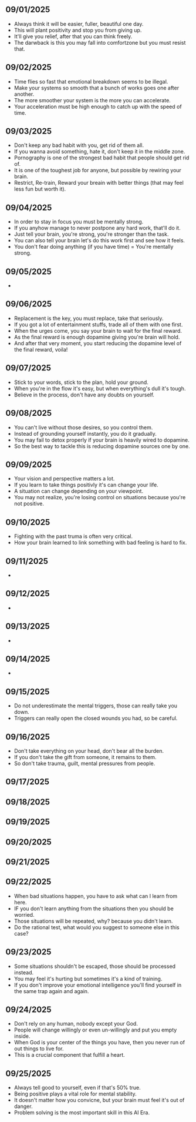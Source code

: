## 09/01/2025
- Always think it will be easier, fuller, beautiful one day.
- This will plant positivity and stop you from giving up.
- It'll give you relief, after that you can think freely.
- The darwback is this you may fall into comfortzone but you must resist that.

## 09/02/2025
- Time flies so fast that emotional breakdown seems to be illegal.
- Make your systems so smooth that a bunch of works goes one after another.
- The more smoother your system is the more you can accelerate.
- Your acceleration must be high enough to catch up with the speed of time.

## 09/03/2025
- Don't keep any bad habit with you, get rid of them all.
- If you wanna avoid something, hate it, don't keep it in the middle zone.
- Pornography is one of the strongest bad habit that people should get rid of.
- It is one of the toughest job for anyone, but possible by rewiring your brain.
- Restrict, Re-train, Reward your breain with better things (that may feel less fun but worth it).

## 09/04/2025
- In order to stay in focus you must be mentally strong.
- If you anyhow manage to never postpone any hard work, that'll do it.
- Just tell your brain, you're strong, you're stronger than the task.
- You can also tell your brain let's do this work first and see how it feels.
- You don't fear doing anything (if you have time) = You're mentally strong.

## 09/05/2025
- 

## 09/06/2025
- Replacement is the key, you must replace, take that seriously.
- If you got a lot of entertainment stuffs, trade all of them with one first.
- When the urges come, you say your brain to wait for the final reward.
- As the final reward is enough dopamine giving you're brain will hold.
- And after that very moment, you start reducing the dopamine level of the final reward, voila!

## 09/07/2025
- Stick to your words, stick to the plan, hold your ground.
- When you're in the flow it's easy, but when everything's dull it's tough.
- Believe in the process, don't have any doubts on yourself.

## 09/08/2025
- You can't live without those desires, so you control them.
- Instead of grounding yourself instantly, you do it gradually.
- You may fail to detox properly if your brain is heavily wired to dopamine.
- So the best way to tackle this is reducing dopamine sources one by one.

## 09/09/2025
- Your vision and perspective matters a lot.
- If you learn to take things positivly it's can change your life.
- A situation can change depending on your viewpoint.
- You may not realize, you're losing control on situations because you're not positive.

## 09/10/2025
- Fighting with the past truma is often very critical.
- How your brain learned to link something with bad feeling is hard to fix.

## 09/11/2025
- 

## 09/12/2025
- 

## 09/13/2025
- 

## 09/14/2025
- 

## 09/15/2025
- Do not underestimate the mental triggers, those can really take you down.
- Triggers can really open the closed wounds you had, so be careful.

## 09/16/2025
- Don't take everything on your head, don't bear all the burden.
- If you don't take the gift from someone, it remains to them.
- So don't take trauma, guilt, mental pressures from people.

## 09/17/2025
## 09/18/2025
## 09/19/2025
## 09/20/2025
## 09/21/2025

## 09/22/2025
- When bad situations happen, you have to ask what can I learn from here.
- IF you don't learn anything from the situations then you should be worried.
- Those situations will be repeated, why? because you didn't learn.
- Do the rational test, what would you suggest to someone else in this case?

## 09/23/2025
- Some situations shouldn't be escaped, those should be processed instead.
- You may feel it's hurting but sometimes it's a kind of training.
- If you don't improve your emotional intelligence you'll find yourself in the same trap again and again.

## 09/24/2025
- Don't rely on any human, nobody except your God.
- People will change willingly or even un-willingly and put you empty inside.
- When God is your center of the things you have, then you never run of out things to live for.
- This is a crucial component that fulfill a heart.

## 09/25/2025
- Always tell good to yourself, even if that's 50% true.
- Being positive plays a vital role for mental stability.
- It doesn't matter how you convicne, but your brain must feel it's out of danger.
- Problem solving is the most important skill in this AI Era.
